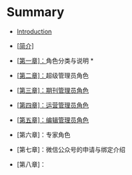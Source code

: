 # Summary

* [Introduction](README.md)
* [\[简介\]](jian-4ecb5d.md)

* [\[第一章\]：](di-yi-7ae05d-ff1a-guan-li-yuan-zhu-ce-deng-lu-shuo-ming.md)角色分类与说明
  * 
* [\[第二章\]：](#)超级管理员角色

* [\[第三章\]：期刊管理员角色](di-san-7ae05d-ff1a-qi-kan-guan-li-yuan-jiao-se.md)

* [\[第四章\]：运营管理员角色](di-si-7ae05d-ff1a-yun-ying-guan-li-yuan-jiao-se.md)
* [\[第五章\]：编辑管理员角色](di-wu-7ae05d-ff1a-bian-ji-guan-li-yuan-jiao-se.md)
* \[第六章\]：专家角色
* \[第七章\]：微信公众号的申请与绑定介绍
* \[第八章\]：



